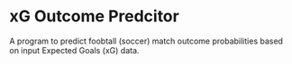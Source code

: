 # xG Outcome Predcitor
 A program to predict foobtall (soccer) match outcome probabilities based on input Expected Goals (xG) data.
